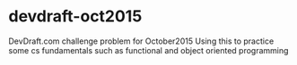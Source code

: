 # devdraft-oct2015
DevDraft.com challenge problem for October2015
Using this to practice some cs fundamentals such as functional and object oriented programming
